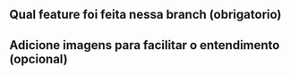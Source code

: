 ## Qual feature foi feita nessa branch (obrigatorio)

## Adicione imagens para facilitar o entendimento (opcional)
